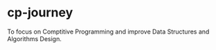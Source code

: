 # cp-journey

To focus on Comptitive Programming and improve Data Structures and Algorithms Design.
